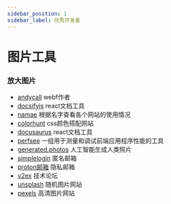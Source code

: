 ```yaml
---
sidebar_position: 1
sidebar_label: 优秀开发者
---
```


# 图片工具

### 放大图片

- [andycall](https://github.com/andycall) webf作者
- [docsifyjs](https://github.com/docsifyjs/docsify/) react文档工具
- [namae](https://namae.dev/) 根据名字查看各个网站的使用情况
- [colorhunt](https://colorhunt.co/) css颜色搭配网站
- [docusaurus](https://github.com/facebook/docusaurus) react文档工具
- [perfsee](https://github.com/perfsee/perfsee) 一组用于测量和调试前端应用程序性能的工具
- [generated.photos](https://generated.photos/) 人工智能生成人类照片
- [simplelogin](https://simplelogin.io/) 匿名邮箱
- [proton邮箱](https://proton.me/) 隐私邮箱
- [v2ex](https://www.v2ex.com/) 技术论坛
- [unsplash](https://unsplash.com/) 随机图片网站
- [pexels](https://www.pexels.com/) 高清图片网站
